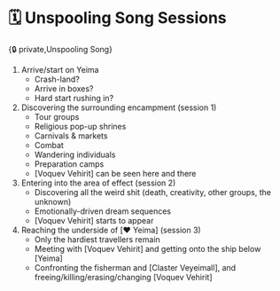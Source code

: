 # 🗓️ Unspooling Song Sessions

{🔒 private,Unspooling Song}

1. Arrive/start on Yeima
   - Crash-land?
   - Arrive in boxes?
   - Hard start rushing in?
2. Discovering the surrounding encampment (session 1)
   - Tour groups
   - Religious pop-up shrines
   - Carnivals & markets
   - Combat
   - Wandering individuals
   - Preparation camps
   - [Voquev Vehirit] can be seen here and there
3. Entering into the area of effect (session 2)
   - Discovering all the weird shit (death, creativity, other groups, the unknown)
   - Emotionally-driven dream sequences
   - [Voquev Vehirit] starts to appear
4. Reaching the underside of [❤️ Yeima] (session 3)
   - Only the hardiest travellers remain
   - Meeting with [Voquev Vehirit] and getting onto the ship below [Yeima]
   - Confronting the fisherman and [Claster Veyeimall], and freeing/killing/erasing/changing [Voquev Vehirit]